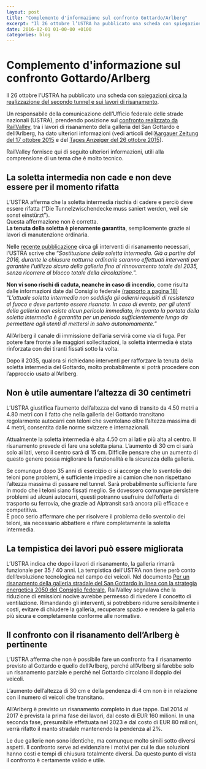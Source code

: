```yaml
---
layout: post
title: "Complemento d'informazione sul confronto Gottardo/Arlberg"
excerpt: "Il 26 ottobre l’USTRA ha pubblicato una scheda con spiegazioni circa la realizzazione del secondo tunnel e sui lavori di risanamento."
date: 2016-02-01 01-00-00 +0100
categories: blog
---
```


# Complemento d'informazione sul confronto Gottardo/Arlberg

Il 26 ottobre l’USTRA ha pubblicato una scheda con [spiegazioni circa la realizzazione del secondo tunnel e sui lavori di risanamento](http://www.astra.admin.ch/themen/nationalstrassen/07073/index.html?lang=it&download=NHzLpZeg7t,lnp6I0NTU042l2Z6ln1ah2oZn4Z2qZpnO2Yuq2Z6gpJCEd4B3fmym162epYbg2c%5FJjKbNoKSn6A--).

Un responsabile della comunicazione dell’Ufficio federale delle strade nazionali (USTRA), prendendo posizione sul [confronto realizzato da RailValley](/files/RailValley-Confronto-Gottardo-Arlberg-01-02-2016.pdf), tra i lavori di risanamento della galleria del San Gottardo e dell’Arlberg, ha dato ulteriori informazioni (vedi articoli dell’[Aargauer Zeitung del 17 ottobre 2015](http://www.aargauerzeitung.ch/schweiz/tunnelsanierung-warum-ist-der-gotthard-so-massiv-teurer-als-der-arlberg-129651693) e del [Tages Anzeiger del 26 ottobre 2015](http://www.tagesanzeiger.ch/schweiz/standard/Oesterreichs-Gotthard-ist-viel-guenstiger/story/20189031?comments=1&showAllComments=1)).

RailValley fornisce qui di seguito ulteriori informazioni, utili alla comprensione di un tema che è molto tecnico.

## La soletta intermedia non cade e non deve essere per il momento rifatta

L’USTRA afferma che la soletta intermedia rischia di cadere e perciò deve essere rifatta (“Die Tunnelzwischendecke muss saniert werden, weil sie sonst einstürzt”).   
 Questa affermazione non è corretta.  
**La tenuta della soletta è pienamente garantita**, semplicemente grazie ai lavori di manutenzione ordinaria.

Nelle [recente pubblicazione](http://www.astra.admin.ch/themen/nationalstrassen/07073/index.html?lang=it&download=NHzLpZeg7t,lnp6I0NTU042l2Z6ln1ah2oZn4Z2qZpnO2Yuq2Z6gpJCEd4B3fmym162epYbg2c%5FJjKbNoKSn6A--) circa gli interventi di risanamento necessari, l’USTRA scrive che “_Sostituzione della soletta intermedia. Già a partire dal 2016, durante le chiusure notturne ordinarie saranno effettuati interventi per garantire l'utilizzo sicuro della galleria fino al rinnovamento totale del 2035, senza ricorrere al blocco totale della circolazione._”.

**Non vi sono rischi di caduta, neanche in caso di incendio**, come risulta dalle informazioni date dal Consiglio federale [(rapporto a pagina 18)](http://www.news.admin.ch/NSBSubscriber/message/attachments/21571.pdf#18) “_L’attuale soletta intermedia non soddisfa gli odierni requisiti di resistenza al fuoco e deve pertanto essere risanata. In caso di evento, per gli utenti della galleria non esiste alcun pericolo immediato, in quanto la portata della soletta intermedia è garantita per un periodo sufficientemente lungo da permettere agli utenti di mettersi in salvo autonomamente._”

All’Arlberg il canale di immissione dell’aria servirà come via di fuga. Per potere fare fronte alle maggiori sollecitazioni, la soletta intermedia è stata rinforzata con dei tiranti fissati sotto la volta.

Dopo il 2035, qualora si richiedano interventi per rafforzare la tenuta della soletta intermedia del Gottardo, molto probabilmente si potrà procedere con l’approccio usato all’Arlberg.

## Non è utile aumentare l’altezza di 30 centimetri

L’USTRA giustifica l’aumento dell’altezza del vano di transito da 4.50 metri a 4.80 metri con il fatto che nella galleria del Gottardo transitano regolarmente autocarri con teloni che sventolano oltre l’altezza massima di 4 metri, consentita dalle norme svizzere e internazionali.

Attualmente la soletta intermedia è alta 4.50 cm ai lati e più alta al centro. Il risanamento prevede di fare una soletta piana. L’aumento di 30 cm ci sarà solo ai lati, verso il centro sarà di 15 cm. Difficile pensare che un aumento di questo genere possa migliorare la funzionalità e la sicurezza della galleria.

Se comunque dopo 35 anni di esercizio ci si accorge che lo sventolio dei teloni pone problemi, è sufficiente impedire ai camion che non rispettano l’altezza massima di passare nel tunnel. Sarà probabilmente sufficiente fare in modo che i teloni siano fissati meglio. Se dovessero comunque persistere problemi ad alcuni autocarri, questi potranno usufruire dell’offerta di trasporto su ferrovia, che grazie ad Alptransit sarà ancora più efficace e competitiva.  
 È poco serio affermare che per risolvere il problema dello sventolio dei teloni, sia necessario abbattere e rifare completamente la soletta intermedia.

## La tempistica dei lavori può essere migliorata

L’USTRA indica che dopo i lavori di risanamento, la galleria rimarrà funzionale per 35 / 40 anni. La tempistica dell’USTRA non tiene però conto dell’evoluzione tecnologica nel campo dei veicoli. Nel documento [Per un risanamento della galleria stradale del San Gottardo in linea con la strategia energetica 2050 del Consiglio federale](/files/RailValley-risanamento-gottardo-2050%5F06-03-2014.pdf), RailValley segnalava che la riduzione di emissioni nocive avrebbe permesso di rivedere il concetto di ventilazione. Rimandando gli interventi, si potrebbero ridurre sensibilmente i costi, evitare di chiudere la galleria, recuperare spazio e rendere la galleria più sicura e completamente conforme alle normative.

## Il confronto con il risanamento dell’Arlberg è pertinente

L’USTRA afferma che non è possibile fare un confronto fra il risanamento previsto al Gottardo e quello dell’Arlberg, perché all’Arlberg si farebbe solo un risanamento parziale e perché nel Gottardo circolano il doppio dei veicoli.

L’aumento dell’altezza di 30 cm e della pendenza di 4 cm non è in relazione con il numero di veicoli che transitano.

All’Arlberg è previsto un risanamento completo in due tappe. Dal 2014 al 2017 è prevista la prima fase dei lavori, dal costo di EUR 160 milioni. In una seconda fase, presumibile effettuata nel 2023 e dal costo di EUR 80 milioni, verrà rifatto il manto stradale mantenendo la pendenza al 2%.

Le due gallerie non sono identiche, ma comunque molto simili sotto diversi aspetti. Il confronto serve ad evidenziare i motivi per cui le due soluzioni hanno costi e tempi di chiusura totalmente diversi. Da questo punto di vista il confronto è certamente valido e utile.

